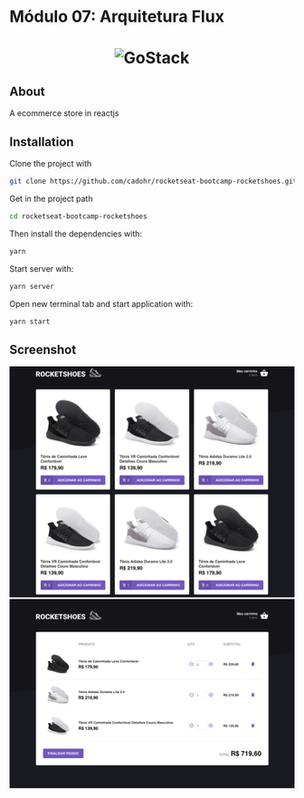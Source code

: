 # Módulo 07: Arquitetura Flux

<h1 align="center">
    <img alt="GoStack" src="https://rocketseat-cdn.s3-sa-east-1.amazonaws.com/bootcamp-header.png" width="200px" />
</h1>

## About

A ecommerce store in reactjs

## Installation

Clone the project with

```sh
git clone https://github.com/cadohr/rocketseat-bootcamp-rocketshoes.git
```

Get in the project path

```sh
cd rocketseat-bootcamp-rocketshoes
```

Then install the dependencies with:

```sh
yarn
```

Start server with:

```sh
yarn server
```

Open new terminal tab and start application with:

```sh
yarn start
```

## Screenshot

<img alt="Screenshot Home" src=".github/screenshot-home.png"/>
<img alt="Screenshot Cart" src=".github/screenshot-cart.png"/>

